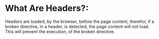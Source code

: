 # What Are Headers?:
Headers are loaded, by the browser, before the page content, therefor, if a broken directive, in a header, is detected, the page content will not load. This will prevent the execution, of the broken directive.

